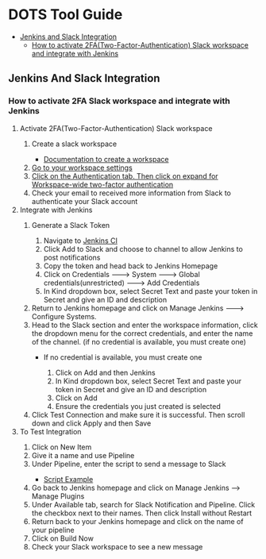 <h1>DOTS Tool Guide</h1>

- [Jenkins and Slack Integration](#Jenkins-And-Slack-Integration)
    * [How to activate 2FA(Two-Factor-Authentication) Slack workspace and integrate with Jenkins](#How-to-activate-2FA-Slack-workspace-and-integrate-with-Jenkins)




## Jenkins And Slack Integration

### How to activate 2FA Slack workspace and integrate with Jenkins
  <ol>
    <li>Activate 2FA(Two-Factor-Authentication) Slack workspace</li>
        <ol>
          <li>Create a slack workspace</li>
            <ul>
              <li><a href="https://slack.com/help/articles/206845317-Create-a-Slack-workspace">Documentation to create a workspace</a></li>
            </ul>
          <li><a href="https://github.com/hnnguye5/DOTS_CDIT/blob/master/pics/workspace_setting.png?raw=true">Go to your                  workspace settings</a></li>
          <li><a href="https://github.com/hnnguye5/DOTS_CDIT/blob/master/pics/workspace_wide_two_factor.png?raw=true">Click on            the Authentication tab. Then click on expand for Workspace-wide two-factor authentication</a></li>
          <li>Check your email to received more information from Slack to authenticate your Slack account</li>
        </ol>
    <li>Integrate with Jenkins</li>
      <ol>
        <li>Generate a Slack Token</li>
          <ol>
            <li>Navigate to <a href="https://testjenkinsspace.slack.com/apps/A0F7VRFKN-jenkins-ci?next_id=0">Jenkins CI</a>               </li>
            <li>Click Add to Slack and choose to channel to allow Jenkins to post notifications</li>
            <li>Copy the token and head back to Jenkins Homepage</li>
            <li>Click on Credentials ---> System ---> Global credentials(unrestricted) ---> Add Credentials</li>
            <li>In Kind dropdown box, select Secret Text and paste your token in Secret and give an ID and description</li>
          </ol>
       <li>Return to Jenkins homepage and click on Manage Jenkins ---> Configure Systems.</li>
       <li>Head to the Slack section and enter the workspace information, click the dropdown menu for the correct                     credentials, and enter the name of the channel. (if no credential is available, you must create one)</li>
         <ul>
           <li>If no credential is available, you must create one</li>
            <ol>
              <li>Click on Add and then Jenkins</li>
              <li>In Kind dropdown box, select Secret Text and paste your token in Secret and give an ID and description</li>
              <li>Click on Add</li>
              <li>Ensure the credentials you just created is selected</li>
            </ol>
         </ul>
       <li>Click Test Connection and make sure it is successful. Then scroll down and click Apply and then Save</li>
      </ol>
    <li>To Test Integration</li>
          <ol>
            <li>Click on New Item</li>
            <li>Give it a name and use Pipeline</li>
            <li>Under Pipeline, enter the script to send a message to Slack</li>
               <ul>
                <li><a href="https://github.com/hnnguye5/DOTS_CDIT/blob/master/pics/slack-message.png?raw=true">Script Example</a></li>
              </ul>
            <li>Go back to Jenkins homepage and click on Manage Jenkins --> Manage Plugins</li>
            <li>Under Available tab, search for Slack Notification and Pipeline. Click the checkbox next to their names. Then             click Install without Restart</li>
            <li>Return back to your Jenkins homepage and click on the name of your pipeline</li>
            <li>Click on Build Now</li>
             <li>Check your Slack workspace to see a new message</li>
         </ol>
  </ol>
